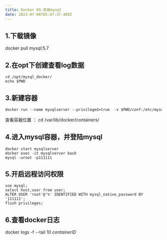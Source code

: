 ```yaml
---
title: Docker 09.安装mysql
date: 2022-07-06T05:47:37.409Z
---
```

## 1.下载镜像

docker pull mysql:5.7

## 2.在opt下创建查看log数据

```
cd /opt/mysql_docker/
echo $PWD
```

## 3.新建容器

```dockerfile
docker run --name mysqlserver --privileged=true  -v $PWD/conf:/etc/mysql/conf.d -v $PWD/logs:/logs -v $PWD/data:/var/lib/mysql -e MYSQL_ROOT_PASSWORD=111111 -d -i -p 3306:3306 mysql:5.7
```

查看容器位置 ： cd /var/lib/docker/containers/

## 4.进入mysql容器，并登陆mysql

```
docker start mysqlserver
docker exec -it mysqlserver bash
mysql -uroot -p111111
```

## 5.开启远程访问权限

```
use mysql;
select host,user from user;
ALTER USER 'root'@'%' IDENTIFIED WITH mysql_native_password BY '111111';
flush privileges;
```

## 6.查看docker日志

docker logs -f --tail 10  *containerID*